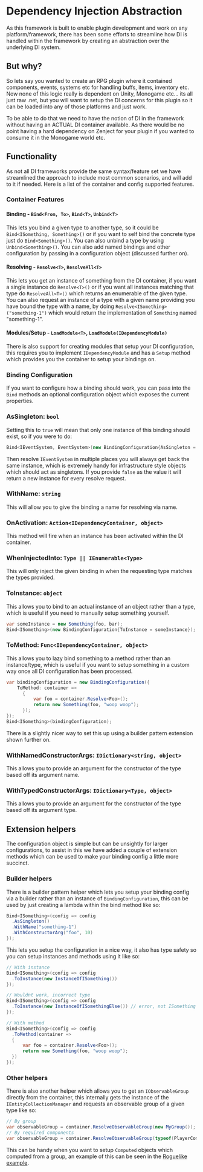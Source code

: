 # Dependency Injection Abstraction

As this framework is built to enable plugin development and work on any platform/framework, there has been some efforts to streamline how DI is handled within the framework by creating an abstraction over the underlying DI system.

## But why?

So lets say you wanted to create an RPG plugin where it contained components, events, systems etc for handling buffs, items, inventory etc. Now none of this logic really is dependent on Unity, Monogame etc... its all just raw .net, but you will want to setup the DI concerns for this plugin so it can be loaded into any of those platforms and just work.

To be able to do that we need to have the notion of DI in the framework without having an ACTUAL DI container available. As there would be no point having a hard dependency on Zenject for your plugin if you wanted to consume it in the Monogame world etc.

## Functionality

As not all DI frameworks provide the same syntax/feature set we have streamlined the approach to include most common scenarios, and will add to it if needed. Here is a list of the container and config supported features.

### Container Features

#### Binding - `Bind<From, To>`, `Bind<T>`, `Unbind<T>`

This lets you bind a given type to another type, so it could be `Bind<ISomething, Something>()` or if you want to self bind the concrete type just do `Bind<Something>()`. You can also unbind a type by using `Unbind<Something>()`. You can also add named bindings and other configuration by passing in a configuration object (discussed further on).

#### Resolving -  `Resolve<T>`, `ResolveAll<T>`

This lets you get an instance of something from the DI container, if you want a single instance do `Resolve<T>()` or if you want all instances matching that type do `ResolveAll<T>()` which returns an enumerable of the given type. You can also request an instance of a type with a given name providing you have bound the type with a name, by doing `Resolve<ISomething>("something-1")` which would return the implementation of `Something` named "something-1".

#### Modules/Setup - `LoadModule<T>`, `LoadModule(IDependencyModule)`

There is also support for creating modules that setup your DI configuration, this requires you to implement `IDependencyModule` and has a `Setup` method which provides you the container to setup your bindings on.

### Binding Configuration

If you want to configure how a binding should work, you can pass into the `Bind` methods an optional configuration object which exposes the current properties.

### AsSingleton: `bool`

Setting this to `true` will mean that only one instance of this binding should exist, so if you were to do:
```csharp
Bind<IEventSystem, EventSystem>(new BindingConfiguration{AsSingleton = true});
```
Then resolve `IEventSystem` in multiple places you will always get back the same instance, which is extremely handy for infrastructure style objects which should act as singletons. If you provide `false` as the value it will return a new instance for every resolve request.

### WithName: `string`

This will allow you to give the binding a name for resolving via name.

### OnActivation: `Action<IDependencyContainer, object>`

This method will fire when an instance has been activated within the DI container.

### WhenInjectedInto: `Type || IEnumerable<Type>`

This will only inject the given binding in when the requesting type matches the types provided.

### ToInstance: `object`

This allows you to bind to an actual instance of an object rather than a type, which is useful if you need to manually setup something yourself.

```csharp
var someInstance = new Something(foo, bar);
Bind<ISomething>(new BindingConfiguration{ToInstance = someInstance});
```

### ToMethod: `Func<IDependencyContainer, object>`

This allows you to lazy bind something to a method rather than an instance/type, which is useful if you want to setup something in a custom way once all DI configuration has been processed.

```csharp
var bindingConfiguration = new BindingConfiguration({
    ToMethod: container =>
      {
          var foo = container.Resolve<Foo>();
          return new Something(foo, "woop woop");
      });
});
Bind<ISomething>(bindingConfiguration);
```

There is a slightly nicer way to set this up using a builder pattern extension shown further on.

### WithNamedConstructorArgs: `IDictionary<string, object>`

This allows you to provide an argument for the constructor of the type based off its argument name.


### WithTypedConstructorArgs: `IDictionary<Type, object>`

This allows you to provide an argument for the constructor of the type based off its argument type.

## Extension helpers

The configuration object is simple but can be unsightly for larger configurations, to assist in this we have added a couple of extension methods which can be used to make your binding config a little more succinct.

### Builder helpers

There is a builder pattern helper which lets you setup your binding config via a builder rather than an instance of `BindingConfiguration`, this can be used by just creating a lambda within the bind method like so:

```csharp
Bind<ISomething>(config => config
  .AsSingleton()
  .WithName("something-1")
  .WithConstructorArg("foo", 10)
});
```

This lets you setup the configuration in a nice way, it also has type safety so you can setup instances and methods using it like so:

```csharp
// With instance
Bind<ISomething>(config => config
  .ToInstance(new InstanceOfISomething())
});

// Wouldnt work, incorrect type
Bind<ISomething>(config => config
  .ToInstance(new InstanceOfISomethingElse()) // error, not ISomething
});

// With method
Bind<ISomething>(config => config
  .ToMethod(container =>
  {
      var foo = container.Resolve<Foo>();
      return new Something(foo, "woop woop");
  })
});
```

### Other helpers

There is also another helper which allows you to get an `IObservableGroup` directly from the container, this internally gets the instance of the `IEntityCollectionManager` and requests an observable group of a given type like so:

```csharp
// By group
var observableGroup = container.ResolveObservableGroup(new MyGroup());
// By required components
var observableGroup = container.ResolveObservableGroup(typeof(PlayerComponent));
```

This can be handy when you want to setup `Computed` objects which computed from a group, an example of this can be seen in the [Roguelike example](https://github.com/EcsRx/ecsrx.roguelike2d/blob/master/Assets/Game/Modules/ComputedModule.cs).